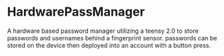 # HardwarePassManager
A hardware based password manager utilizing a teensy 2.0 to store passwords and usernames behind a fingerprint sensor.
passwords can be stored on the device then deployed into an account with a button press.
